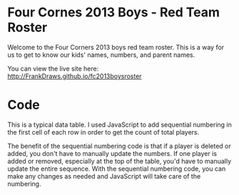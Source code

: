 # Four Cornes 2013 Boys - Red Team Roster

Welcome to the Four Corners 2013 boys red team roster. This is a way for us to get to know our kids' names, numbers, and parent names.

You can view the live site here: http://FrankDraws.github.io/fc2013boysroster

# Code
This is a typical data table. I used JavaScript to add sequential numbering in the first cell of each row in order to get the count of total players. 

The benefit of the sequential numbering code is that if a player is deleted or added, you don't have to manually update the numbers. If one player is added or removed, especially at the top of the table, you'd have to manually update the entire sequence. With the sequential numbering code, you can make any changes as needed and JavaScript will take care of the numbering. 